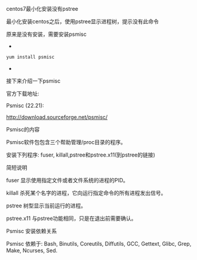 centos7最小化安装没有pstree



最小化安装centos之后，使用pstree显示进程树，提示没有此命令

原来是没有安装，需要安装psmisc

- 

```javascript
yum install psmisc
```

- 

接下来介绍一下psmisc



官方下载地址:



Psmisc (22.21):

http://download.sourceforge.net/psmisc/



Psmisc的内容



Psmisc软件包包含三个帮助管理/proc目录的程序。



安装下列程序: fuser, killall,pstree和pstree.x11(到pstree的链接)



简短说明



fuser 显示使用指定文件或者文件系统的进程的PID。



killall 杀死某个名字的进程，它向运行指定命令的所有进程发出信号。



pstree 树型显示当前运行的进程。



pstree.x11 与pstree功能相同，只是在退出前需要确认。



Psmisc 安装依赖关系



Psmisc 依赖于: Bash, Binutils, Coreutils, Diffutils, GCC, Gettext, Glibc, Grep, Make, Ncurses, Sed.





